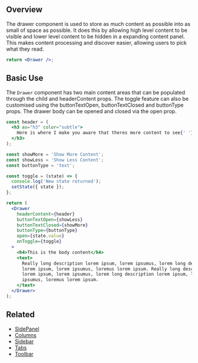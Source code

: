 ## Overview

The drawer component is used to store as much content as possible into as small of space as possible. It does this by allowing high level content to be visible and lower level content to be hidden in a expanding content panel. This makes content processing and discover easier, allowing users to pick what they read.

```jsx
return <Drawer />;
```

## Basic Use

The `Drawer` component has two main content areas that can be populated through the child and headerContent props. The toggle feature can also be customised using the buttonTextOpen, buttonTextClosed and buttonType props. The drawer body can be opened and closed via the open prop.

```jsx
const header = (
  <h3 as="h3" color="subtle">
    Here is where I make you aware that theres more content to see{' '}
  </h3>
);

const showMore = 'Show More Content';
const showLess = 'Show Less Content';
const buttonType = 'text';

const toggle = (state) => {
  console.log('New state returned');
  setState({ state });
};

return (
  <Drawer
    headerContent={header}
    buttonTextOpen={showLess}
    buttonTextClosed={showMore}
    buttonType={buttonType}
    open={state.value}
    onToggle={toggle}
  >
    <h4>This is the body content</h4>
    <text>
      Really long description lorem ipsum, lorem ipsumus, lorem long description
      lorem ipsum, lorem ipsumus, loremus lorem ipsum. Really long description
      lorem ipsum, lorem ipsumus, lorem long description lorem ipsum, lorem
      ipsumus, loremus lorem ipsum.
    </text>
  </Drawer>
);
```

## Related

- [SidePanel](#/React%20Components/SidePanel)
- [Columns](#/React%20Layouts/Columns)
- [Sidebar](#/React%20Components/Sidebar)
- [Tabs](#/React%20Components/Tabs)
- [Toolbar](#/React%20Components/Toolbar)

